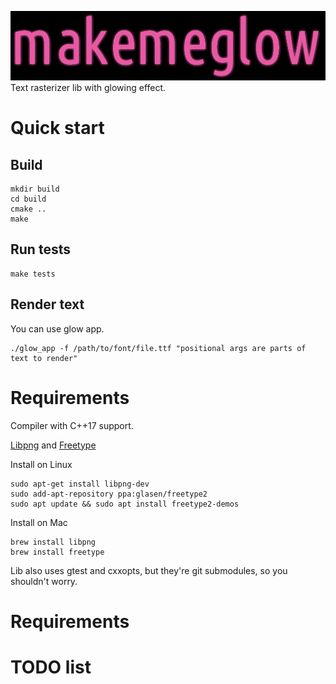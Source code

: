 ![makemeglow logo](data/logo200px.png "makemeglow")
Text rasterizer lib with glowing effect.

# Quick start
## Build

```
mkdir build
cd build
cmake ..
make
```

## Run tests
```
make tests
```

## Render text
You can use glow app.
```
./glow_app -f /path/to/font/file.ttf "positional args are parts of text to render"
```

# Requirements
Compiler with C++17 support.

[Libpng](http://www.libpng.org/pub/png/libpng.html) and [Freetype](https://www.freetype.org/)

Install on Linux
```
sudo apt-get install libpng-dev
sudo add-apt-repository ppa:glasen/freetype2
sudo apt update && sudo apt install freetype2-demos
```

Install on Mac
```
brew install libpng
brew install freetype
```

Lib also uses gtest and cxxopts, but they're git submodules, so you shouldn't worry.

# Requirements


# TODO list

